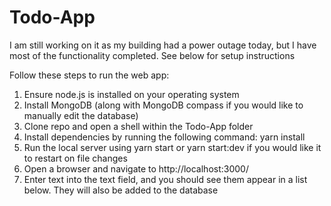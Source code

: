 # Todo-App
I am still working on it as my building had a power outage today, but I have most of the functionality completed. See below for setup instructions


Follow these steps to run the web app:

1. Ensure node.js is installed on your operating system
2. Install MongoDB (along with MongoDB compass if you would like to manually edit the database)
4. Clone repo and open a shell within the Todo-App folder
5. Install dependencies by running the following command: yarn install
6. Run the local server using yarn start or yarn start:dev if you would like it to restart on file changes
7. Open a browser and navigate to http://localhost:3000/
8. Enter text into the text field, and you should see them appear in a list below. They will also be added to the database

